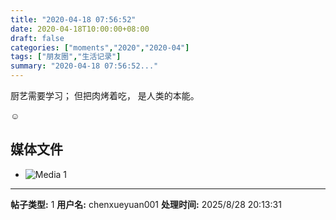 ```yaml
---
title: "2020-04-18 07:56:52"
date: 2020-04-18T10:00:00+08:00
draft: false
categories: ["moments","2020","2020-04"]
tags: ["朋友圈","生活记录"]
summary: "2020-04-18 07:56:52..."
---
```


厨艺需要学习；
但把肉烤着吃，
是人类的本能。

☺️

## 媒体文件

- ![Media 1](/Moments/photos/2020-04-18/202004180756520.jpg)

---

**帖子类型:** 1
**用户名:** chenxueyuan001
**处理时间:** 2025/8/28 20:13:31